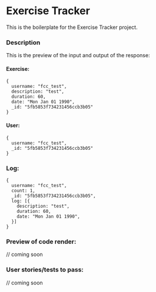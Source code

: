 # Exercise Tracker

This is the boilerplate for the Exercise Tracker project.

### Description

This is the preview of the input and output of the response:

#### Exercise:

```
{
  username: "fcc_test",
  description: "test",
  duration: 60,
  date: "Mon Jan 01 1990",
  _id: "5fb5853f734231456ccb3b05"
}
```

#### User:

```
{
  username: "fcc_test",
  _id: "5fb5853f734231456ccb3b05"
}
```

### Log:

```
{
  username: "fcc_test",
  count: 1,
  _id: "5fb5853f734231456ccb3b05",
  log: [{
    description: "test",
    duration: 60,
    date: "Mon Jan 01 1990",
  }]
}
```

### Preview of code render:

// coming soon

### User stories/tests to pass:

// coming soon 
